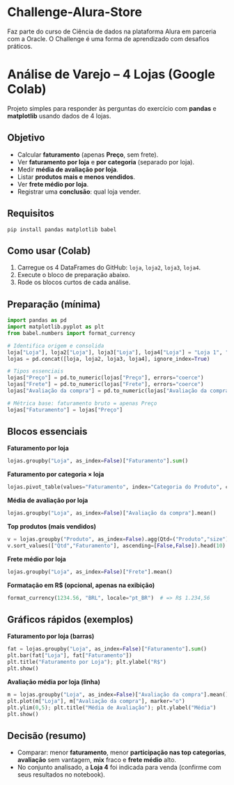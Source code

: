 # Challenge-Alura-Store
Faz parte do curso de Ciência de dados na plataforma Alura em parceria com a Oracle. O Challenge é uma forma de aprendizado com desafios práticos. 
# Análise de Varejo – 4 Lojas (Google Colab)

Projeto simples para responder às perguntas do exercício com **pandas** e **matplotlib** usando dados de 4 lojas.

## Objetivo

* Calcular **faturamento** (apenas **Preço**, sem frete).
* Ver **faturamento por loja** e **por categoria** (separado por loja).
* Medir **média de avaliação por loja**.
* Listar **produtos mais e menos vendidos**.
* Ver **frete médio por loja**.
* Registrar uma **conclusão**: qual loja vender.

## Requisitos

```
pip install pandas matplotlib babel
```

## Como usar (Colab)

1. Carregue os 4 DataFrames do GitHub: `loja`, `loja2`, `loja3`, `loja4`.
2. Execute o bloco de preparação abaixo.
3. Rode os blocos curtos de cada análise.

## Preparação (mínima)

```python
import pandas as pd
import matplotlib.pyplot as plt
from babel.numbers import format_currency

# Identifica origem e consolida
loja["Loja"], loja2["Loja"], loja3["Loja"], loja4["Loja"] = "Loja 1", "Loja 2", "Loja 3", "Loja 4"
lojas = pd.concat([loja, loja2, loja3, loja4], ignore_index=True)

# Tipos essenciais
lojas["Preço"] = pd.to_numeric(lojas["Preço"], errors="coerce")
lojas["Frete"] = pd.to_numeric(lojas["Frete"], errors="coerce")
lojas["Avaliação da compra"] = pd.to_numeric(lojas["Avaliação da compra"], errors="coerce")

# Métrica base: faturamento bruto = apenas Preço
lojas["Faturamento"] = lojas["Preço"]
```

## Blocos essenciais

**Faturamento por loja**

```python
lojas.groupby("Loja", as_index=False)["Faturamento"].sum()
```

**Faturamento por categoria × loja**

```python
lojas.pivot_table(values="Faturamento", index="Categoria do Produto", columns="Loja", aggfunc="sum", fill_value=0)
```

**Média de avaliação por loja**

```python
lojas.groupby("Loja", as_index=False)["Avaliação da compra"].mean()
```

**Top produtos (mais vendidos)**

```python
v = lojas.groupby("Produto", as_index=False).agg(Qtd=("Produto","size"), Faturamento=("Faturamento","sum"))
v.sort_values(["Qtd","Faturamento"], ascending=[False,False]).head(10)
```

**Frete médio por loja**

```python
lojas.groupby("Loja", as_index=False)["Frete"].mean()
```

**Formatação em R\$ (opcional, apenas na exibição)**

```python
format_currency(1234.56, "BRL", locale="pt_BR")  # => R$ 1.234,56
```

## Gráficos rápidos (exemplos)

**Faturamento por loja (barras)**

```python
fat = lojas.groupby("Loja", as_index=False)["Faturamento"].sum()
plt.bar(fat["Loja"], fat["Faturamento"])
plt.title("Faturamento por Loja"); plt.ylabel("R$")
plt.show()
```

**Avaliação média por loja (linha)**

```python
m = lojas.groupby("Loja", as_index=False)["Avaliação da compra"].mean()
plt.plot(m["Loja"], m["Avaliação da compra"], marker="o")
plt.ylim(0,5); plt.title("Média de Avaliação"); plt.ylabel("Média")
plt.show()
```

## Decisão (resumo)

* Comparar: menor **faturamento**, menor **participação nas top categorias**, **avaliação** sem vantagem, **mix** fraco e **frete médio** alto.
* No conjunto analisado, a **Loja 4** foi indicada para venda (confirme com seus resultados no notebook).

